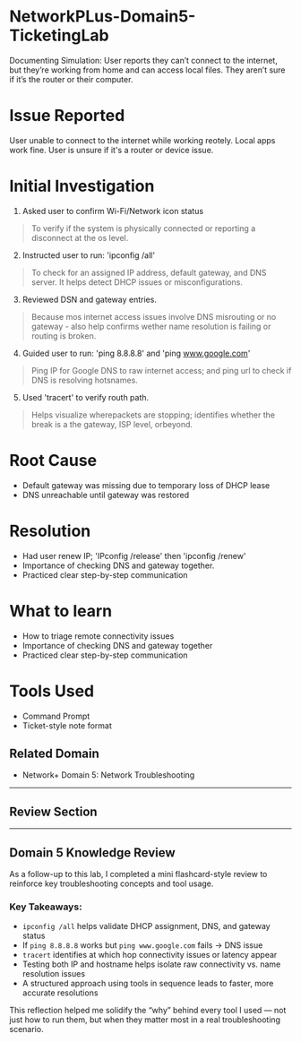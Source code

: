 # NetworkPLus-Domain5-TicketingLab
Documenting Simulation: User reports they can’t connect to the internet, but they’re working from home and can access local files. They aren’t sure if it’s the router or their computer.


# Issue Reported
User unable to connect to the internet while working reotely. Local apps work fine. User is unsure if it's a router or device issue.

# Initial Investigation
1. Asked user to confirm Wi-Fi/Network icon status
 > To verify if the system is physically connected or reporting a disconnect at the os level. 
2. Instructed user to run: 'ipconfig /all'
 > To check for an assigned IP address, default gateway, and DNS server. It helps detect DHCP issues or misconfigurations.
3. Reviewed DSN and gateway entries.
> Because mos internet access issues involve DNS misrouting or no gateway - also help confirms wether name resolution is failing or routing is broken.
4. Guided user to run: 'ping 8.8.8.8' and 'ping www.google.com'
>  Ping IP for Google DNS to raw internet access; and ping url to check if DNS is resolving hotsnames.
5. Used 'tracert' to verify routh path.
>  Helps visualize wherepackets are stopping; identifies whether the break is a the gateway, ISP level, orbeyond.

# Root Cause
- Default gateway was missing due to temporary loss of DHCP lease
- DNS unreachable until gateway was restored

# Resolution
- Had user renew IP; 'IPconfig /release' then 'ipconfig /renew'
- Importance of checking DNS and gateway together.
- Practiced clear step-by-step communication

# What to learn
- How to triage remote connectivity issues
- Importance of checking DNS and gateway together
- Practiced clear step-by-step communication

# Tools Used
- Command Prompt
- Ticket-style note format


## Related Domain
- Network+ Domain 5: Network Troubleshooting


-----

## Review Section
---

##  Domain 5 Knowledge Review

As a follow-up to this lab, I completed a mini flashcard-style review to reinforce key troubleshooting concepts and tool usage.

###  Key Takeaways:

- `ipconfig /all` helps validate DHCP assignment, DNS, and gateway status
- If `ping 8.8.8.8` works but `ping www.google.com` fails → DNS issue
- `tracert` identifies at which hop connectivity issues or latency appear
- Testing both IP and hostname helps isolate raw connectivity vs. name resolution issues
- A structured approach using tools in sequence leads to faster, more accurate resolutions

This reflection helped me solidify the “why” behind every tool I used — not just how to run them, but when they matter most in a real troubleshooting scenario.

